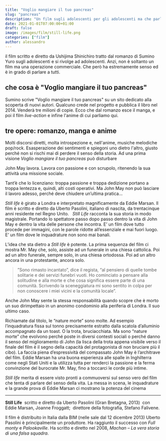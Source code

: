 ```yaml
---
title: "Voglio mangiare il tuo pancreas"
slug: "pancreas"
description: "Un film sugli adolescenti per gli adolescenti ma che parla a tutti"
date: 2021-01-01T07:00:00+01:00
draft: false
image: /images/film/still-life.png
categories: ["film"]
author: alessandro
---
```


il film scritto e diretto da Ushijima Shinichiro tratto dal romanzo di Sumino Yuro sugli adolescenti e si rivolge ad adolescenti. Anzi, non è soltanto un film ma una operazione commerciale. Che però ha estremamente senso ed è in grado di parlare a tutti.

## che cosa è "Voglio mangiare il tuo pancreas"

Sumino scrive "Voglio mangiare il tuo pancreas" su un sito dedicato alla scoperta di nuovi autori. Qualcuno crede nel progetto e pubblica il libro nel 2014. Venderà tre milioni di copie.
Ecco che dal romanzo esce il manga, e poi il film _live-action_ e infine l'anime di cui parliamo qui.

## tre opere: romanzo, manga e anime

Molti discorsi diretti, molta introspezione e, nell'anime, musiche melodiche pop/rock. Esasperazione dei sentimenti e spiegoni uno dietro l'altro, giusto perché non si rischi mai di perdere il senso della storia. Ad una prima visione _Voglio mangiare il tuo pancreas_ può disturbare

John May lavora. Lavora con passione e con scrupolo, ritenendo la sua attività una missione sociale.

Tant’è che lo licenziano: troppa passione e troppa dedizione portano a troppa lentezza e, quindi, alti costi operativi.
Ma John May non può lasciare il lavoro adesso, perché deve chiudere un’ultima pratica…

_Still life_ è girato a Londra e interpretato magnificamente da Eddie Marsan. Il film è scritto e diretto da Uberto Pasolini, italiano di nascita, da trentacinque anni residente nel Regno Unito.   _Still Life_ racconta la sua storia in modo magistrale. Portando lo spettatore passo dopo passo dentro la vita di John May e dentro la vita delle persone che incontra. E’ un film dove tutto procede per immagini, con le parole ridotte all’essenziale e mai fuori luogo. E’ un film dove le inquadrature non sono mai banali.

L’idea che sta dietro a _Still life_ è potente. La prima sequenza del film ci mostra Mr. May che, solo, assiste ad un funerale in una chiesa cattolica. Poi ad un altro funerale, sempre solo, in una chiesa ortodossa. Poi ad un altro ancora in una protestante, ancora solo.

> ”Sono rimasto incantato”, dice il regista, “al pensiero di quelle tombe solitarie e dei servizi funebri vuoti. Ho cominciato a pensare alla solitudine e alla morte e che cosa significa essere parte di una comunità. Scrivendo la sceneggiatura mi sono sentito in colpa per non conoscere i miei vicini e la comunità locale”.

Anche John May sente la stessa responsabilità quando scopre che è morto un suo dirimpettaio in un anonimo condominio alla periferia di Londra. Il suo ultimo caso.

Richiamate dal titolo, le “nature morte” sono molte. Ad esempio l’inquadratura fissa sul tonno precisamente estratto dalla scatola d’alluminio accompagnato da un toast. O la trota, bruciacchiata.
Ma sono “nature morte” che evolvono perché poste in diversi contesti sociali o perché danno il senso del miglioramento di John (la lisca della trota appena visibile verso il finale del film è il segno della capacità del protagonista di non bruciare più il cibo).
La faccia piena d’espressività del compassato John May è l’architrave del film. Eddie Marsan ha una buona esperienza alle spalle in Inghilterra come negli Stati Uniti e la utilizza tutta per renderci la passione e la ferma convinzione del burocrate Mr. May, fino a toccarci le corde più intime.

_Still life_ merita di essere visto pronti a commuoversi sul senso vero del film che tenta di parlare del senso della vita. La messa in scena, le inquadrature e la grande prova di Eddie Marsan ci mostrano la potenza del cinema

- - -
**Still Life**  scritto e diretto da Uberto Pasolini (Gran Bretagna, 2013)  con Eddie Marsan, Joanne Froggatt;
 direttore della fotografia, Stefano Falivene.

Il film è distribuito in Italia dalla BIM (nelle sale dal 12 dicembre 2013)
Uberto Pasolini è principalmente un produttore. Ha raggiunto il successo con _Full monty_ e _Palookaville_. Ha scritto e diretto nel 2008, _Machan – La vera storia di una falsa squadra_.
